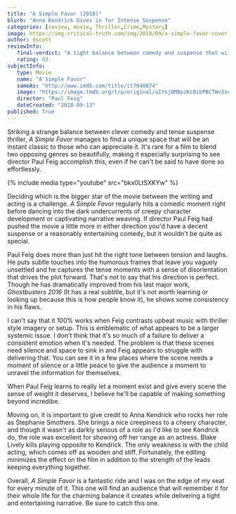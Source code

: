```yaml
---
title: "A Simple Favor (2018)"
blurb: "Anna Kendrick Dives in for Intense Suspense"
categories: [review, movie, Thriller,Crime,Mystery]
image: https://img.critical-truth.com/img/2018/09/a-simple-favor-cover.jpg
author: dscott
reviewInfo:
   final-verdict: "A tight balance between comedy and suspense that will leave you on the edge of your seat."
   rating: 93
subjectInfo:
   type: Movie
   name: "A Simple Favor"
   sameAs: "http://www.imdb.com/title/tt7040874"
   image: "https://image.tmdb.org/t/p/original/aIYsjQM0piKc0ibPBCTWv3sqshj.jpg"
   director: "Paul Feig"
   dateCreated: "2018-09-13"
published: True
---
```



Striking a strange balance between clever comedy and tense suspense thriller, *A Simple Favor* manages to find a unique space that will be an instant classic to those who can appreciate it. It's rare for a film to blend two opposing genres so beautifully, making it especially surprising to see director Paul Feig accomplish this, even if he can't be said to have done so effortlessly.

{% include media type="youtube" src="bkx0LtSXKYw" %}

Deciding which is the bigger star of the movie between the writing and acting is a challenge. *A Simple Favor* regularly hits a comedic moment right before dancing into the dark undercurrents of creepy character development or captivating narrative weaving. If director Paul Feig had pushed the movie a little more in either direction you'd have a decent suspense or a reasonably entertaining comedy, but it wouldn't be quite as special. 

Paul Feig does more than just hit the right tone between tension and laughs. He puts subtle touches into the humorous frames that leave you vaguely unsettled and he captures the tense moments with a sense of disorientation that drives the plot forward. That's not to say that his direction is perfect. Though he has dramatically improved from his last major work, *Ghostbusters 2016* (It has a real subtitle, but it's not worth learning or looking up because this is how people know it), he shows some consistency in his flaws. 

I can't say that it 100% works when Feig contrasts upbeat music with thriller style imagery or setup. This is emblematic of what appears to be a larger systemic issue. I don't think that it's so much of a failure to deliver a consistent emotion when it's needed. The problem is that these scenes need silence and space to sink in and Feig appears to struggle with delivering that. You can see it in a few places where the scene needs a moment of silence or a little peace to give the audience a moment to unravel the information for themselves.

When Paul Feig learns to really let a moment exist and give every scene the sense of weight it deserves, I believe he'll be capable of making something beyond incredibe.

Moving on, it is important to give credit to Anna Kendrick who rocks her role as Stephanie Smothers. She brings a nice creepiness to a cheery character, and though it wasn't as darkly serious of a role as I'd like to see Kendrick do, the role was excellent for showing off her range as an actress. Blake Lively kills playing opposite to Kendrick. The only weakness is with the child acting, which comes off as wooden and stiff. Fortunately, the editing minimizes the effect on the film in addition to the strength of the leads keeping everything together.

Overall, *A Simple Favor* is a fantastic ride and I was on the edge of my seat for every minute of it. This one will find an audience that will remember it for their whole life for the charming balance it creates while delivering a tight and entertaining narrative. Be sure to catch this one.
